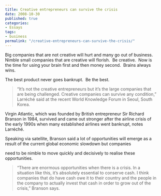 ```yaml
---
title: Creative entrepreneurs can survive the crisis
date: 2008-10-30
published: true
categories:
- Essays
tags:
- business
permalink: "/creative-entrepreneurs-can-survive-the-crisis/"
---
```

Big companies that are not creative will hurt and many go out of business.  Nimble small companies that are creative will florish.  Be creative.  Now is the time for using your brain first and then money second.  Brains always wins.

The best product never goes bankrupt.  Be the best.
>“It’s not the creative entrepreneurs but it’s the large companies that are being challenged. Creative companies can survive any condition,” Larréché said at the recent World Knowledge Forum in Seoul, South Korea.

Virgin Atlantic, which was founded by British entrepreneur Sir Richard Branson in 1984, survived and came out stronger after the airline crisis of the early 1990s when many established airlines went bankrupt, notes Larréché.

Speaking via satellite, Branson said a lot of opportunities will emerge as a result of the current global economic slowdown but companies

need to be nimble to move quickly and decisively to realise these opportunities.

>“There are enormous opportunities when there is a crisis. In a situation like this, it’s absolutely essential to conserve cash. I think companies that do have cash owe it to their country and the people in the company to actually invest that cash in order to grow out of the crisis,” Branson says.